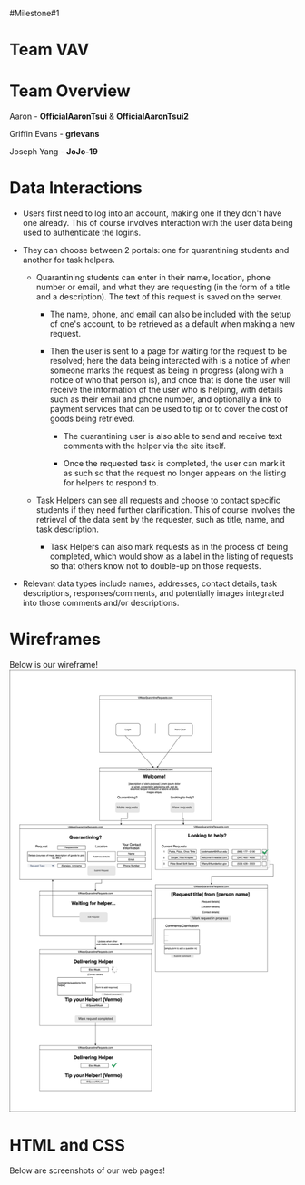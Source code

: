 #Milestone#1
<h1>Team VAV</h1>

# Team Overview
Aaron - **OfficialAaronTsui** & **OfficialAaronTsui2**

Griffin Evans - **grievans**

Joseph Yang - **JoJo-19** 

# Data Interactions 
* Users first need to log into an account, making one if they don't have one already. This of course involves interaction with the user data being used to authenticate the logins.

* They can choose between 2 portals: one for quarantining students and another for task helpers. 

    * Quarantining students can enter in their name, location, phone number or email, and what they are requesting (in the form of a title and a description). The text of this request is saved on the server.

        * The name, phone, and email can also be included with the setup of one's account, to be retrieved as a default when making a new request.
        
        * Then the user is sent to a page for waiting for the request to be resolved; here the data being interacted with is a notice of when someone marks the request as being in progress (along with a notice of who that person is), and once that is done the user will receive the information of the user who is helping, with details such as their email and phone number, and optionally a link to payment services that can be used to tip or to cover the cost of goods being retrieved.

            * The quarantining user is also able to send and receive text comments with the helper via the site itself.

            * Once the requested task is completed, the user can mark it as such so that the request no longer appears on the listing for helpers to respond to.

    * Task Helpers can see all requests and choose to contact specific students if they need further clarification. This of course involves the retrieval of the data sent by the requester, such as title, name, and task description.
    
        * Task Helpers can also mark requests as in the process of being completed, which would show as a label in the listing of requests so that others know not to double-up on those requests.

* Relevant data types include names, addresses, contact details, task descriptions, responses/comments, and potentially images integrated into those comments and/or descriptions.

# Wireframes
Below is our wireframe!
![wireframe](diagrams/homepage.png)

# HTML and CSS
Below are screenshots of our web pages!